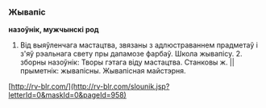 ### Жывапіс
**назоўнік, мужчынскі род**

1. Від выяўленчага мастацтва, звязаны з адлюстраваннем прадметаў і з'яў рэальнага свету пры дапамозе фарбаў. Школа жывапісу. 2. зборны назоўнік: Творы гэтага віду мастацтва. Станковы ж. || прыметнік: жывапісны. Жывапісная майстэрня.

<a rel="author">[http://rv-blr.com/](http://rv-blr.com/slounik.jsp?letterId=0&maskId=0&pageId=958)</a>
